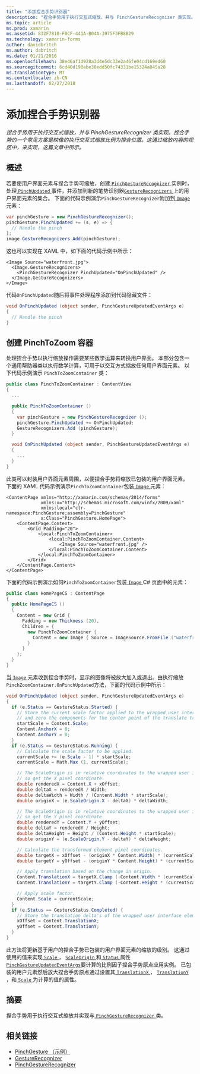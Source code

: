 ```yaml
---
title: "添加捏合手势识别器"
description: "捏合手势用于执行交互式缩放，并与 PinchGestureRecognizer 类实现。 捏合手势的一个常见方案是映像的执行交互式缩放比例为捏合位置。 这通过缩放内容的视区中，来实现，这篇文章中所示。"
ms.topic: article
ms.prod: xamarin
ms.assetid: 832F7810-F0CF-441A-B04A-3975F3FB8B29
ms.technology: xamarin-forms
author: davidbritch
ms.author: dabritch
ms.date: 01/21/2016
ms.openlocfilehash: 38e46af1d928a3d4e5dc33e2a46fe04cd169ed60
ms.sourcegitcommit: 6cd40d190abe38edd50fc74331be15324a845a28
ms.translationtype: MT
ms.contentlocale: zh-CN
ms.lasthandoff: 02/27/2018
---
```

# <a name="adding-a-pinch-gesture-recognizer"></a>添加捏合手势识别器

_捏合手势用于执行交互式缩放，并与 PinchGestureRecognizer 类实现。捏合手势的一个常见方案是映像的执行交互式缩放比例为捏合位置。这通过缩放内容的视区中，来实现，这篇文章中所示。_

## <a name="overview"></a>概述

若要使用户界面元素与捏合手势可缩放，创建[ `PinchGestureRecognizer` ](https://developer.xamarin.com/api/type/Xamarin.Forms.PinchGestureRecognizer/)实例时，处理[ `PinchUpdated` ](https://developer.xamarin.com/api/event/Xamarin.Forms.PinchGestureRecognizer.PinchUpdated/)事件，并添加到新的笔势识别器[`GestureRecognizers` ](https://developer.xamarin.com/api/property/Xamarin.Forms.View.GestureRecognizers/)上的用户界面元素的集合。 下面的代码示例演示`PinchGestureRecognizer`附加到[ `Image` ](https://developer.xamarin.com/api/type/Xamarin.Forms.Image/)元素：

```csharp
var pinchGesture = new PinchGestureRecognizer();
pinchGesture.PinchUpdated += (s, e) => {
  // Handle the pinch
};
image.GestureRecognizers.Add(pinchGesture);
```

这也可以实现在 XAML 中，如下面的代码示例中所示：

```xaml
<Image Source="waterfront.jpg">
  <Image.GestureRecognizers>
    <PinchGestureRecognizer PinchUpdated="OnPinchUpdated" />
  </Image.GestureRecognizers>
</Image>
```

代码`OnPinchUpdated`随后将事件处理程序添加到代码隐藏文件：

```csharp
void OnPinchUpdated (object sender, PinchGestureUpdatedEventArgs e)
{
  // Handle the pinch
}
```

## <a name="creating-a-pinchtozoom-container"></a>创建 PinchToZoom 容器

处理捏合手势以执行缩放操作需要某些数学运算来转换用户界面。 本部分包含一个通用帮助器类以执行数学计算，可用于以交互方式缩放任何用户界面元素。 以下代码示例演示 `PinchToZoomContainer` 类：

```csharp
public class PinchToZoomContainer : ContentView
{
  ...

  public PinchToZoomContainer ()
  {
    var pinchGesture = new PinchGestureRecognizer ();
    pinchGesture.PinchUpdated += OnPinchUpdated;
    GestureRecognizers.Add (pinchGesture);
  }

  void OnPinchUpdated (object sender, PinchGestureUpdatedEventArgs e)
  {
    ...
  }
}
```

此类可以封装用户界面元素周围，以便捏合手势将缩放已包装的用户界面元素。 下面的 XAML 代码示例演示`PinchToZoomContainer`包装[ `Image` ](https://developer.xamarin.com/api/type/Xamarin.Forms.Image/)元素：

```xaml
<ContentPage xmlns="http://xamarin.com/schemas/2014/forms"
             xmlns:x="http://schemas.microsoft.com/winfx/2009/xaml"
             xmlns:local="clr-namespace:PinchGesture;assembly=PinchGesture"
             x:Class="PinchGesture.HomePage">
    <ContentPage.Content>
        <Grid Padding="20">
            <local:PinchToZoomContainer>
                <local:PinchToZoomContainer.Content>
                    <Image Source="waterfront.jpg" />
                </local:PinchToZoomContainer.Content>
            </local:PinchToZoomContainer>
        </Grid>
    </ContentPage.Content>
</ContentPage>
```

下面的代码示例演示如何`PinchToZoomContainer`包装[ `Image` ](https://developer.xamarin.com/api/type/Xamarin.Forms.Image/) C# 页面中的元素：

```csharp
public class HomePageCS : ContentPage
{
  public HomePageCS ()
  {
    Content = new Grid {
      Padding = new Thickness (20),
      Children = {
        new PinchToZoomContainer {
          Content = new Image { Source = ImageSource.FromFile ("waterfront.jpg") }
        }
      }
    };
  }
}
```

当[ `Image` ](https://developer.xamarin.com/api/type/Xamarin.Forms.Image/)元素收到捏合手势时，显示的图像将被放大加入或退出。由执行缩放`PinchZoomContainer.OnPinchUpdated`方法，下面的代码示例中所示：

```csharp
void OnPinchUpdated (object sender, PinchGestureUpdatedEventArgs e)
{
  if (e.Status == GestureStatus.Started) {
    // Store the current scale factor applied to the wrapped user interface element,
    // and zero the components for the center point of the translate transform.
    startScale = Content.Scale;
    Content.AnchorX = 0;
    Content.AnchorY = 0;
  }
  if (e.Status == GestureStatus.Running) {
    // Calculate the scale factor to be applied.
    currentScale += (e.Scale - 1) * startScale;
    currentScale = Math.Max (1, currentScale);

    // The ScaleOrigin is in relative coordinates to the wrapped user interface element,
    // so get the X pixel coordinate.
    double renderedX = Content.X + xOffset;
    double deltaX = renderedX / Width;
    double deltaWidth = Width / (Content.Width * startScale);
    double originX = (e.ScaleOrigin.X - deltaX) * deltaWidth;

    // The ScaleOrigin is in relative coordinates to the wrapped user interface element,
    // so get the Y pixel coordinate.
    double renderedY = Content.Y + yOffset;
    double deltaY = renderedY / Height;
    double deltaHeight = Height / (Content.Height * startScale);
    double originY = (e.ScaleOrigin.Y - deltaY) * deltaHeight;

    // Calculate the transformed element pixel coordinates.
    double targetX = xOffset - (originX * Content.Width) * (currentScale - startScale);
    double targetY = yOffset - (originY * Content.Height) * (currentScale - startScale);

    // Apply translation based on the change in origin.
    Content.TranslationX = targetX.Clamp (-Content.Width * (currentScale - 1), 0);
    Content.TranslationY = targetY.Clamp (-Content.Height * (currentScale - 1), 0);

    // Apply scale factor.
    Content.Scale = currentScale;
  }
  if (e.Status == GestureStatus.Completed) {
    // Store the translation delta's of the wrapped user interface element.
    xOffset = Content.TranslationX;
    yOffset = Content.TranslationY;
  }
}
```

此方法将更新基于用户的捏合手势已包装的用户界面元素的缩放的级别。 这通过使用的值来实现[ `Scale` ](https://developer.xamarin.com/api/property/Xamarin.Forms.PinchGestureUpdatedEventArgs.Scale/)， [ `ScaleOrigin` ](https://developer.xamarin.com/api/property/Xamarin.Forms.PinchGestureUpdatedEventArgs.ScaleOrigin/)和[ `Status` ](https://developer.xamarin.com/api/property/Xamarin.Forms.PinchGestureUpdatedEventArgs.Status/)属性[ `PinchGestureUpdatedEventArgs`](https://developer.xamarin.com/api/type/Xamarin.Forms.PinchGestureUpdatedEventArgs/)要计算的比例因子捏合手势原点应用实例。 已包装的用户元素然后放大捏合手势原点通过设置其[ `TranslationX` ](https://developer.xamarin.com/api/property/Xamarin.Forms.VisualElement.TranslationX/)， [ `TranslationY` ](https://developer.xamarin.com/api/property/Xamarin.Forms.VisualElement.TranslationY/)，和[ `Scale` ](https://developer.xamarin.com/api/property/Xamarin.Forms.VisualElement.Scale/)为计算的值的属性。

## <a name="summary"></a>摘要

捏合手势用于执行交互式缩放并实现与[ `PinchGestureRecognizer` ](https://developer.xamarin.com/api/type/Xamarin.Forms.PinchGestureRecognizer/)类。


## <a name="related-links"></a>相关链接

- [PinchGesture （示例）](https://developer.xamarin.com/samples/xamarin-forms/WorkingWithGestures/PinchGesture/)
- [GestureRecognizer](https://developer.xamarin.com/api/type/Xamarin.Forms.GestureRecognizer/)
- [PinchGestureRecognizer](https://developer.xamarin.com/api/type/Xamarin.Forms.PinchGestureRecognizer/)
